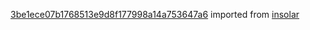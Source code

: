 [3be1ece07b1768513e9d8f177998a14a753647a6](https://github.com/insolar/insolar/commit/3be1ece07b1768513e9d8f177998a14a753647a6) imported from [insolar](https://github.com/insolar/insolar)
